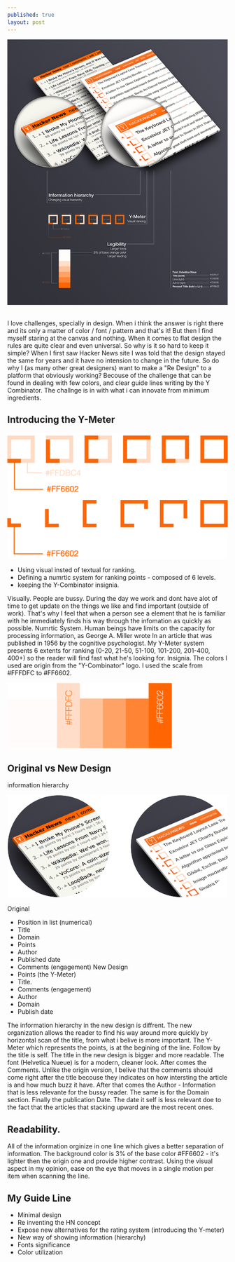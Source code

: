 ```yaml
---
published: true
layout: post
---
```


![mockup_720x867.png](/media/mockup_720x867.png)
##
I love challenges, specially in design. When i think the answer is right there and its only a matter of color / font / pattern and that's it! But then I find myself staring at the canvas and nothing. When it comes to flat design the rules are quite clear and even universal. So why is it so hard to keep it simple? 
When I first saw Hacker News site I was told that the design stayed the same for years and it have no intension to change in the future. So do why I (as many other great designers) want to make a "Re Design" to a platform that obviously working? Becouse of the challenge that can be found in dealing with few colors, and clear guide lines writing by the Y Combinator. The challnge is in with what i can innovate from minimum ingredients.

## Introducing the Y-Meter

![y_meter_03.png](/media/y_meter_03.png)

* Using visual insted of textual for ranking.
* Defining a numrtic system for ranking points - composed of 6 levels.
* keeping the Y-Combinator insignia.

Visually. People are bussy. During the day we work and dont have alot of time to get update on the things we like and find important (outside of work). That's why I feel that when a person see a element that he is familiar with he immediately finds his way through the infomation as quickly as possible. 
Numrtic System. Human beings have limits on the capacity for processing information, as George A. Miller wrote In an article that was published in 1956 by the cognitive psychologist. My Y-Meter system presents 6 extents for ranking (0-20, 21-50, 51-100, 101-200, 201-400, 400+) so the reader will find fast what he's looking for.
Insignia. The colors I used are origin from the "Y-Combinator" logo. I used the scale from #FFFDFC to #FF6602.


![color-scale_03.png](/media/color-scale_03.png)

## Original vs New Design
information hierarchy


![before_after.png](/media/before_after.png)

Original
* Position in list (numerical)
* Title
* Domain
* Points
* Author
* Published date
* Comments (engagement)
New Design
* Points (the Y-Meter)
* Title.
* Comments (engagement)
* Author
* Domain
* Publish date

The information hierarchy in the new design is diffrent. The new organization allows the reader to find his way around more quickly by horizontal scan of the title, from what i belive is more important. 
The Y-Meter which represents the points, is at the begining of the line. Follow by the title is self. The title in the new design is bigger and more readable. The font (Helvetica Nueue) is for a modern, cleaner look.
After comes the Comments. Unlike the origin version, I belive that the comments should come right after the title becouse they indicates on how intersting the article is and how much buzz it have.  After that comes the Author - Information that is less relevante for the bussy reader. The same is for the Domain section. 
Finally the publication Date. The date it self is less relevant doe to the fact that the articles that stacking upward are the most recent ones. 

## Readability.
All of the information orginize in one line which gives a better separation of information. The background color is 3% of the base color #FF6602  - it's lighter then the origin one and provide higher contrast. Using the visual aspect in my opinion, ease on the eye that moves in a single motion per item when scanning the line. 

## My Guide Line

* Minimal design
* Re inventing the HN concept
* Expose new alternatives for the rating system (introducing the Y-meter)
* New way of showing information (hierarchy)
* Fonts significance
* Color utilization

